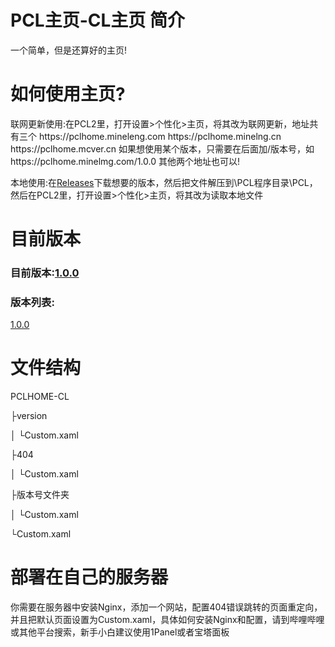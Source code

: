 # PCL主页-CL主页 简介
<p>一个简单，但是还算好的主页!</p>

<h1>如何使用主页?</h1>
<p>联网更新使用:在PCL2里，打开设置>个性化>主页，将其改为联网更新，地址共有三个
https://pclhome.mineleng.com
https://pclhome.minelng.cn
https://pclhome.mcver.cn
如果想使用某个版本，只需要在后面加/版本号，如
https://pclhome.minelmg.com/1.0.0
其他两个地址也可以!<p>
<p> </p>
<p>本地使用:在<a href="https://github.com/mineleng/PCLHOME_CL-HOME/releases/" target="_blank" rel="noopener noreferrer">Releases</a>下载想要的版本，然后把文件解压到\PCL程序目录\PCL，然后在PCL2里，打开设置>个性化>主页，将其改为读取本地文件

<h1>目前版本</h1>
<h3>目前版本:<a href="https://github.com/mineleng/PCLHOME_CL-HOME/releases" rel="noopener noreferrer">1.0.0</a></h3>
<h3>版本列表:</h3>
<a href="https://github.com/mineleng/PCLHOME_CL-HOME/releases/tag/v1.0.0" target="_blank" rel="noopener noreferrer">1.0.0</a>

<h1>文件结构</h1>
<p>PCLHOME-CL</p>
<p>  ├version</p>
<p>  │ └Custom.xaml</p>
<p>  ├404</p>
<p>  │ └Custom.xaml</p>
<p>  ├版本号文件夹</p>
<p>  │ └Custom.xaml</p>
<p>  └Custom.xaml</p>

<h1>部署在自己的服务器</h1>
<p>你需要在服务器中安装Nginx，添加一个网站，配置404错误跳转的页面重定向，并且把默认页面设置为Custom.xaml，具体如何安装Nginx和配置，请到哔哩哔哩或其他平台搜索，新手小白建议使用1Panel或者宝塔面板</p>
